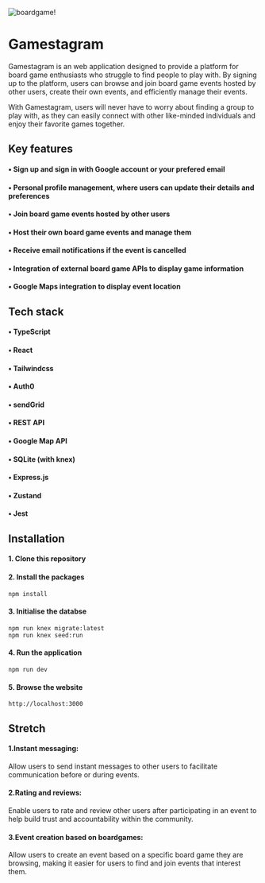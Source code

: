 ![boardgame!](server/public/pics/banner1.jpg|height=100)

# Gamestagram

Gamestagram is an web application designed to provide a platform for board game enthusiasts who struggle to find people to play with. By signing up to the platform, users can browse and join board game events hosted by other users, create their own events, and efficiently manage their events.

With Gamestagram, users will never have to worry about finding a group to play with, as they can easily connect with other like-minded individuals and enjoy their favorite games together.

## Key features

#### • Sign up and sign in with Google account or your prefered email

#### • Personal profile management, where users can update their details and preferences

#### • Join board game events hosted by other users

#### • Host their own board game events and manage them

#### • Receive email notifications if the event is cancelled

#### • Integration of external board game APIs to display game information

#### • Google Maps integration to display event location

## Tech stack

#### • TypeScript

#### • React

#### • Tailwindcss

#### • Auth0

#### • sendGrid

#### • REST API

#### • Google Map API

#### • SQLite (with knex)

#### • Express.js

#### • Zustand

#### • Jest

## Installation

#### 1. Clone this repository

#### 2. Install the packages

```
npm install

```

#### 3. Initialise the databse

```
npm run knex migrate:latest
npm run knex seed:run

```

#### 4. Run the application

```
npm run dev

```

#### 5. Browse the website

```
http://localhost:3000

```

## Stretch

#### 1.Instant messaging:

Allow users to send instant messages to other users to facilitate communication before or during events.

#### 2.Rating and reviews:

Enable users to rate and review other users after participating in an event to help build trust and accountability within the community.

#### 3.Event creation based on boardgames:

Allow users to create an event based on a specific board game they are browsing, making it easier for users to find and join events that interest them.
